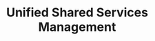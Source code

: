 ---
# This topic lives at
# https://digital.gov/topics/unified-shared-services-management

# Topic Title
title: "Unified Shared Services Management"

# description — keep it short and clear
summary: ""

# Weight
weight: 1

# For more information on managing topics,
# see https://github.com/GSA/digitalgov.gov/wiki/topics
---